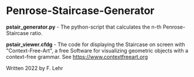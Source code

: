 # Penrose-Staircase-Generator

**pstair_generator.py** - The python-script that calculates the n-th Penrose-Staircase ratio.

**pstair_viewer.cfdg** - The code for displaying the Staircase on screen with "Context-Free-Art", a free Software for visualizing geometric objects with a context-free grammar. See https://www.contextfreeart.org

Written 2022 by F. Lehr
